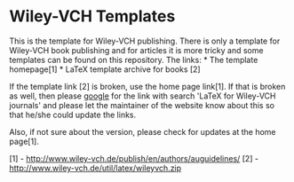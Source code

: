 # Wiley-VCH Templates

This is the template for Wiley-VCH publishing. There is only a template for
Wiley-VCH book publishing and for articles it is more tricky and some templates
can be found on this repository. The links:
    * The template homepage[1]
    * LaTeX template archive for books [2]

If the template link [2] is broken, use the home page link[1]. If that is broken
as well, then please [google](http://www.google.co.uk) for the link with search
'LaTeX for Wiley-VCH journals' and please let the maintainer of the website know
about this so that he/she could update the links.

Also, if not sure about the version, please check for updates at the home
page[1].

[1] - http://www.wiley-vch.de/publish/en/authors/auguidelines/
[2] - http://www.wiley-vch.de/util/latex/wileyvch.zip

<!--- vim: tw=80:spell:spelllang=en_gb -->
